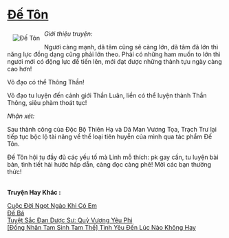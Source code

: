 <a href="https://utruyen.com/de-ton/7137/" title="Đế Tôn"><h1>Đế Tôn</h1></a><div style="display:table"><img align="right" style="float: left; padding: 10px;" src="https://utruyen.com/images/story/200x260/de-ton.jpg" alt="Đế Tôn"><em>Giới thiệu truyện:</em><p></p>Ngươi càng mạnh, dã tâm cũng sẽ càng lớn, dã tâm đã lớn thì năng lực đồng dạng cũng phải lớn theo. Phải có những ham muốn to lớn thì ngươi mới có động lực để tiến lên, mới đạt được những thành tựu ngày càng cao hơn!<p></p>Võ đạo có thể Thông Thần!<p></p>Võ đạo tu luyện đến cảnh giới Thần Luân, liền có thể luyện thành Thần Thông, siêu phàm thoát tục!<p></p><em>Nhận xét:</em><p></p>Sau thành công của Độc Bộ Thiên Hạ và Dã Man Vương Tọa, Trạch Trư lại tiếp tục bộc lộ tài năng về thể loại tiên huyễn của mình qua tác phẩm Đế Tôn.<p></p>Đế Tôn hội tụ đầy đủ các yếu tố mà Linh mỗ thích: pk gay cấn, tu luyện bài bản, tình tiết hài hước hấp dẫn, càng đọc càng phê! Mời các bạn thưởng thức!</div><p><br><b>Truyện Hay Khác :</b></p><a href="https://utruyen.com/cuoc-doi-ngot-ngao-khi-co-em/19199/" alt="Cuộc Đời Ngọt Ngào Khi Có Em">Cuộc Đời Ngọt Ngào Khi Có Em</a><br/><a href="https://truyenhot2019.blogspot.com/2019/12/de-ba.html" alt="Đế Bá">Đế Bá</a><br/><a href="https://github.com/quanluxury/truyenhot/tree/master/truyenhay/15078/" alt="Tuyệt Sắc Đan Dược Sư: Quỷ Vương Yêu Phi">Tuyệt Sắc Đan Dược Sư: Quỷ Vương Yêu Phi</a><br/><a href="https://truyenngontinhay.wordpress.com/2019/10/03/dong-nhan-tam-sinh-tam-the-tinh-yeu-den-luc-nao-khong-hay/" alt="[Đồng Nhân Tam Sinh Tam Thế] Tình Yêu Đến Lúc Nào Không Hay">[Đồng Nhân Tam Sinh Tam Thế] Tình Yêu Đến Lúc Nào Không Hay</a><br/>